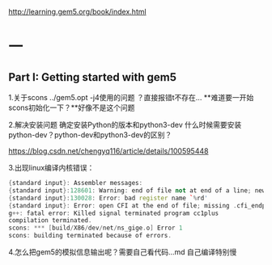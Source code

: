 http://learning.gem5.org/book/index.html

# 一

## Part I: Getting started with gem5

1.关于scons ../gem5.opt -j4使用的问题 ？直接报错t不存在... **难道要一开始scons初始化一下？**好像不是这个问题

2.解决安装问题 确定安装Python的版本和python3-dev 什么时候需要安装python-dev？python-dev和python3-dev的区别？

https://blog.csdn.net/chengyq116/article/details/100595448 

3.出现linux编译内核错误：

```c++
{standard input}: Assembler messages:
{standard input}:128601: Warning: end of file not at end of a line; newline inserted
{standard input}:130028: Error: bad register name `%rd'
{standard input}: Error: open CFI at the end of file; missing .cfi_endproc directive
g++: fatal error: Killed signal terminated program cc1plus
compilation terminated.
scons: *** [build/X86/dev/net/ns_gige.o] Error 1
scons: building terminated because of errors.
```

4.怎么把gem5的模拟信息输出呢？需要自己看代码...md 自己编译特别慢

